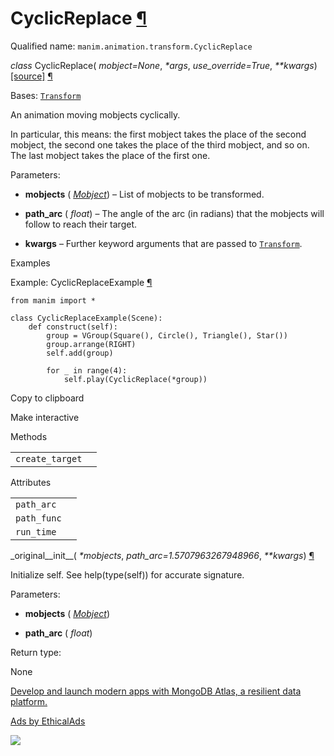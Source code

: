 # CyclicReplace [¶](https://docs.manim.community/en/stable/reference/manim.animation.transform.CyclicReplace.html\#cyclicreplace "Link to this heading")

Qualified name: `manim.animation.transform.CyclicReplace`

_class_ CyclicReplace( _mobject=None_, _\*args_, _use\_override=True_, _\*\*kwargs_) [\[source\]](https://docs.manim.community/en/stable/_modules/manim/animation/transform.html#CyclicReplace) [¶](https://docs.manim.community/en/stable/reference/manim.animation.transform.CyclicReplace.html#manim.animation.transform.CyclicReplace "Link to this definition")

Bases: [`Transform`](https://docs.manim.community/en/stable/reference/manim.animation.transform.Transform.html#manim.animation.transform.Transform "manim.animation.transform.Transform")

An animation moving mobjects cyclically.

In particular, this means: the first mobject takes the place
of the second mobject, the second one takes the place of
the third mobject, and so on. The last mobject takes the
place of the first one.

Parameters:

- **mobjects** ( [_Mobject_](https://docs.manim.community/en/stable/reference/manim.mobject.mobject.Mobject.html#manim.mobject.mobject.Mobject "manim.mobject.mobject.Mobject")) – List of mobjects to be transformed.

- **path\_arc** ( _float_) – The angle of the arc (in radians) that the mobjects will follow to reach
their target.

- **kwargs** – Further keyword arguments that are passed to [`Transform`](https://docs.manim.community/en/stable/reference/manim.animation.transform.Transform.html#manim.animation.transform.Transform "manim.animation.transform.Transform").


Examples

Example: CyclicReplaceExample [¶](https://docs.manim.community/en/stable/reference/manim.animation.transform.CyclicReplace.html#cyclicreplaceexample)

```
from manim import *

class CyclicReplaceExample(Scene):
    def construct(self):
        group = VGroup(Square(), Circle(), Triangle(), Star())
        group.arrange(RIGHT)
        self.add(group)

        for _ in range(4):
            self.play(CyclicReplace(*group))

```

Copy to clipboard

Make interactive

Methods

|     |     |
| --- | --- |
| `create_target` |  |

Attributes

|     |     |
| --- | --- |
| `path_arc` |  |
| `path_func` |  |
| `run_time` |  |

\_original\_\_init\_\_( _\*mobjects_, _path\_arc=1.5707963267948966_, _\*\*kwargs_) [¶](https://docs.manim.community/en/stable/reference/manim.animation.transform.CyclicReplace.html#manim.animation.transform.CyclicReplace._original__init__ "Link to this definition")

Initialize self. See help(type(self)) for accurate signature.

Parameters:

- **mobjects** ( [_Mobject_](https://docs.manim.community/en/stable/reference/manim.mobject.mobject.Mobject.html#manim.mobject.mobject.Mobject "manim.mobject.mobject.Mobject"))

- **path\_arc** ( _float_)


Return type:

None

[Develop and launch modern apps with MongoDB Atlas, a resilient data platform.](https://server.ethicalads.io/proxy/click/8269/019600f1-f310-76d3-a580-e6248ee84154/)

[Ads by EthicalAds](https://www.ethicalads.io/advertisers/?ref=ea-text)

![](https://server.ethicalads.io/proxy/view/8269/019600f1-f310-76d3-a580-e6248ee84154/)